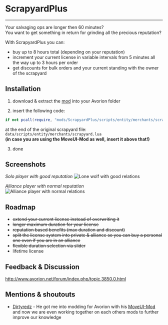 # ScrapyardPlus

___
Your salvaging ops are longer then 60 minutes?  
You want to get something in return for grinding all the precious reputation?  

With ScrapyardPlus you can:
* buy up to 8 hours total (depending on your reputation)
* increment your current license in variable intervals from 5 minutes all the way up to 3 hours per order
* get discounts for bulk orders and your current standing with the owner of the scrapyard

## Installation
1. download & extract the [mod](https://github.com/ctcDNightmare/avorion-scrapyardplus/releases) into your Avorion folder

2. insert the following code:  
```Lua
if not pcall(require, "mods/ScrapyardPlus/scripts/entity/merchants/scrapyard") then print("Failed to load ScrapyardPlus") end -- DNightmare/ScrapyardPlus
```  
at the end of the original scrapyard file:  
``data/scripts/entity/merchants/scrapyard.lua``  
**(in case you are using the MoveUI-Mod as well, insert it above that!)**
 
3. done

## Screenshots
*Solo player with good reputation*
![Lone wolf with good relations](https://i.imgur.com/hp9nsGU.jpg)  

*Alliance player with normal reputation*  
![Alliance player with normal relations](https://i.imgur.com/KU8JH3A.jpg)

## Roadmap
- ~~extend your current license instead of overwriting it~~
- ~~longer maximum duration for your license~~
- ~~reputation based benefits (max duration and discount)~~
- ~~split the license system into private & alliance so you can buy a personal one even if you are in an alliance~~
- ~~flexible duration selection via slider~~
- lifetime license

## Feedback & Discussion
http://www.avorion.net/forum/index.php/topic,3850.0.html

## Mentions & shoutouts
- [Dirtyredz](https://github.com/dirtyredz) - He got me into modding for Avorion with his [MoveUI-Mod](http://www.avorion.net/forum/index.php/topic,3834.0.html) and now we are even working together on each others mods to further improve our knowledge